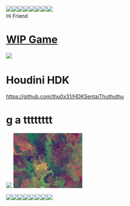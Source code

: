<img src="https://github.com/thu0x31/thu0x31/blob/master/lpj8knu7kid51.gif?raw=true" width="100"><img src="https://github.com/thu0x31/thu0x31/blob/master/lpj8knu7kid51.gif?raw=true" width="100"><img src="https://github.com/thu0x31/thu0x31/blob/master/lpj8knu7kid51.gif?raw=true" width="100"><img src="https://github.com/thu0x31/thu0x31/blob/master/lpj8knu7kid51.gif?raw=true" width="100"><img src="https://github.com/thu0x31/thu0x31/blob/master/lpj8knu7kid51.gif?raw=true" width="100"><img src="https://github.com/thu0x31/thu0x31/blob/master/lpj8knu7kid51.gif?raw=true" width="100"><img src="https://github.com/thu0x31/thu0x31/blob/master/lpj8knu7kid51.gif?raw=true" width="100"><img src="https://github.com/thu0x31/thu0x31/blob/master/lpj8knu7kid51.gif?raw=true" width="100">  
Hi Friend
# [WIP Game](http://www.youtube.com/watch?v=-KmMpRVATLc)
  [![](http://img.youtube.com/vi/-KmMpRVATLc/mqdefault.jpg)](http://www.youtube.com/watch?v=-KmMpRVATLc "")
# Houdini HDK
  https://github.com/thu0x31/HDKSentaiThuthuthu
# g a tttttttt
<img src="https://github.com/thu0x31/thu0x31/blob/master/reactionDiffusion.gif?raw=true" height="150">   <img src="https://github.com/thu0x31/gumbel_DW/raw/main/shadertoy22.png?raw=true" height="150">

<img src="https://github.com/thu0x31/thu0x31/blob/master/lpj8knu7kid51.gif?raw=true" width="100"><img src="https://github.com/thu0x31/thu0x31/blob/master/lpj8knu7kid51.gif?raw=true" width="100"><img src="https://github.com/thu0x31/thu0x31/blob/master/lpj8knu7kid51.gif?raw=true" width="100"><img src="https://github.com/thu0x31/thu0x31/blob/master/lpj8knu7kid51.gif?raw=true" width="100"><img src="https://github.com/thu0x31/thu0x31/blob/master/lpj8knu7kid51.gif?raw=true" width="100"><img src="https://github.com/thu0x31/thu0x31/blob/master/lpj8knu7kid51.gif?raw=true" width="100"><img src="https://github.com/thu0x31/thu0x31/blob/master/lpj8knu7kid51.gif?raw=true" width="100"><img src="https://github.com/thu0x31/thu0x31/blob/master/lpj8knu7kid51.gif?raw=true" width="100">
